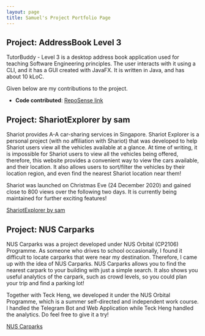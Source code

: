 ```yaml
---
layout: page
title: Samuel's Project Portfolio Page
---
```


## Project: AddressBook Level 3

TutorBuddy - Level 3 is a desktop address book application used for teaching Software Engineering principles. The user interacts with it using a CLI, and it has a GUI created with JavaFX. It is written in Java, and has about 10 kLoC.

Given below are my contributions to the project.

* **Code contributed**: [RepoSense link]()

## Project: ShariotExplorer by sam

Shariot provides A-A car-sharing services in Singapore.
Shariot Explorer is a personal project (with no affiliation with Shariot) that was developed to help Shariot users view all the vehicles available at a glance.
At time of writing, it is impossible for Shariot users to view all the vehicles being offered, therefore, this website provides a convenient way to view the cars available, and their location.
It also allows users to sort/filter the vehicles by their location region, and even find the nearest Shariot location near them!

Shariot was launched on Christmas Eve (24 December 2020) and gained close to 800 views over the following two days. It is currently being maintained for further exciting features!

[ShariotExplorer by sam](http://www.samleewy.com/shariot)

## Project: NUS Carparks
NUS Carparks was a project developed under NUS Orbital (CP2106) Programme.
As someone who drives to school occasionally, I found it difficult to locate carparks that were near my destination.
Therefore, I came up with the idea of NUS Carparks.
NUS Carparks allows you to find the nearest carpark to your building with just a simple search.
It also shows you useful analytics of the carpark, such as crowd levels, so you could plan your trip and find a parking lot!

Together with Teck Heng, we developed it under the NUS Orbital Programme, which is a summer self-directed and independent work course.
I handled the Telegram Bot and Web Application while Teck Heng handled the analytics. Do feel free to give it a try!

[NUS Carparks](http://www.samleewy.com/nuscp)
